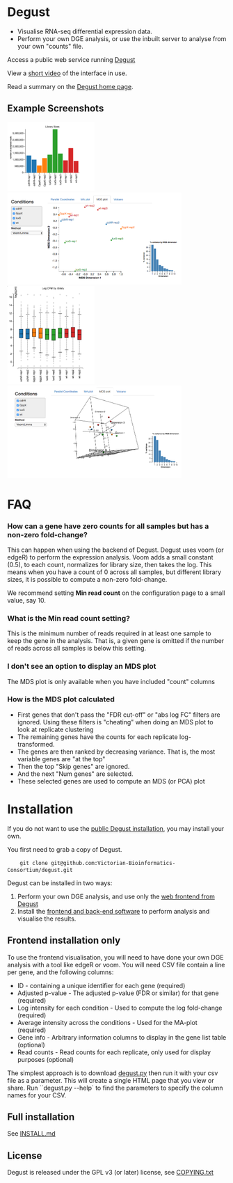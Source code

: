 # Degust

* Visualise RNA-seq differential expression data.
* Perform your own DGE analysis, or use the inbuilt server to analyse from your own "counts" file.

Access a public web service running [Degust](http://degust.erc.monash.edu)

View a [short video](https://www.youtube.com/watch?v=ucucQ_LtZ1g) of the interface in use.

Read a summary on the <a href='http://drpowell.github.io/degust/'>Degust home page</a>.

## Example Screenshots

<a href="docs/images/screenshot-libsize.png"><img src="docs/images/screenshot-libsize.png" style="width: 200px;"/></a>
<a href="docs/images/screenshot-mds.png"><img src="docs/images/screenshot-mds.png" style="width: 400px;"/></a>
<br/>
<a href="docs/images/screenshot-boxplot.png"><img src="docs/images/screenshot-boxplot.png" style="width: 200px;"/></a>
<a href="docs/images/screenshot-mds3d.png"><img src="docs/images/screenshot-mds3d.png" style="width: 400px;"/></a>

# FAQ

### How can a gene have zero counts for all samples but has a non-zero fold-change?

This can happen when using the backend of Degust.  Degust uses voom (or edgeR) to perform the expression analysis.  Voom adds a small constant (0.5), to each count, normalizes for library size, then takes the log.  This means when you have a count of 0 across all samples, but different library sizes, it is possible to compute a non-zero fold-change.

We recommend setting **Min read count** on the configuration page to a small value, say 10.

### What is the **Min read count** setting?

This is the minimum number of reads required in at least one sample to keep the gene in the analysis.  That is, a given gene is omitted if the number of reads across all samples is below this setting.


### I don't see an option to display an MDS plot

The MDS plot is only available when you have included "count" columns

### How is the MDS plot calculated

  * First genes that don't pass the "FDR cut-off" or "abs log FC" filters are ignored.  Using these filters is "cheating" when doing an MDS plot to look at replicate clustering
  * The remaining genes have the counts for each replicate log-transformed.
  * The genes are then ranked by decreasing variance.  That is, the most variable genes are "at the top"
  * Then the top "Skip genes" are ignored.
  * And the next "Num genes" are selected.
  * These selected genes are used to compute an MDS (or PCA) plot

# Installation

If you do not want to use the [public Degust installation](http://degust.erc.monash.edu), you may install your own.

You first need to grab a copy of Degust.

        git clone git@github.com:Victorian-Bioinformatics-Consortium/degust.git

Degust can be installed in two ways:

  1. Perform your own DGE analysis, and use only the [web frontend from Degust](#frontend-installation-only)
  2. Install the [frontend and back-end software](#full-installation) to perform analysis and visualise the results.

## Frontend installation only

To use the frontend visualisation, you will need to have done your own DGE analysis with a tool like edgeR or voom.  You will need CSV file contain a line per gene, and the following columns:

  * ID - containing a unique identifier for each gene (required)
  * Adjusted p-value - The adjusted p-value (FDR or similar) for that gene (required)
  * Log intensity for each condition - Used to compute the log fold-change (required)
  * Average intensity across the conditions - Used for the MA-plot (required)
  * Gene info - Arbitrary information columns to display in the gene list table (optional)
  * Read counts - Read counts for each replicate, only used for display purposes (optional)

The simplest approach is to download [degust.py](http://drpowell.github.io/degust/dist/latest/degust.py) then run it with your csv file as a parameter.  This will create a single HTML page that you view or share.  Run ``degust.py --help` to find the parameters to specify the column names for your CSV.

## Full installation

See [INSTALL.md](INSTALL.md)

## License ##
Degust is released under the GPL v3 (or later) license, see <a href='http://github.com/drpowell/degust/blob/master/COPYING.txt'>COPYING.txt</a>

